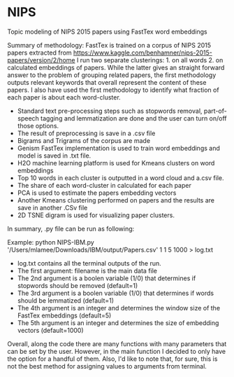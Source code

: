 # NIPS 
Topic modeling of NIPS 2015 papers using FastTex word embeddings  

Summary of methodology: 
FastTex is trained on a corpus of NIPS 2015 papers extracted from https://www.kaggle.com/benhamner/nips-2015-papers/version/2/home
I run two separate clusterings: 1. on all words 2. on calculated embeddings of papers. While the latter gives an straight forward answer to the problem of grouping related papers, the first methodology outputs relevant keywords that overall represent the content of these papers. I also have used the first methodology to identify what fraction of each paper is about each word-cluster.

- Standard text pre-processing steps such as stopwords removal, part-of-speech tagging and lemmatization are done and the user can turn on/off those options.
- The result of preprocessing is save in a .csv file
- Bigrams and Trigrams of the corpus are made
- Genism FastTex implementation is used to train word embeddings and model is saved in .txt file.
- H2O machine learning platform is used for Kmeans clusters on word embeddings
- Top 10 words in each cluster is outputted in a word cloud and a.csv file.
- The share of each word-cluster in calculated for each paper
- PCA is used to estimate the papers embedding vectors
- Another Kmeans clustering performed on papers and the results are save in another .CSv file
- 2D TSNE digram is used for visualizing paper clusters.

In summary, .py file can be run as following:

Example:  python NIPS-IBM.py '/Users/mlamee/Downloads/IBM/output/Papers.csv' 1 1 5 1000 > log.txt
 - log.txt contains all the terminal outputs of the run.
 - The first argument: filename is the main data file
 - The 2nd argument is a boolen variable (1/0) that determines if stopwords should be removed (default=1)
 - The 3rd argument is a boolen variable (1/0) that determines if words should be lemmatized (default=1)
 - The 4th argument is an integer and determines the window size of the FastTex embeddings (default=5)
 - The 5th argument is an integer and determines the size of embedding vectors (default=1000)

Overall, along the code there are many functions with many parameters that can be set by the user. However, in the main function I decided to only have the option for a handful of them. 
Also, I'd like to note that, for sure, this is not the best method for assigning values to arguments from terminal.


